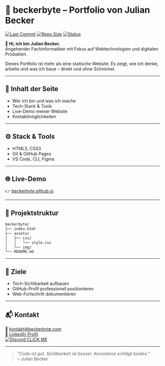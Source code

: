 # 🧠 beckerbyte – Portfolio von Julian Becker

[![Last Commit](https://img.shields.io/github/last-commit/beckerbyte/beckerbyte.github.io)](https://github.com/beckerbyte/beckerbyte.github.io/commits/main)
[![Repo Size](https://img.shields.io/github/repo-size/beckerbyte/beckerbyte.github.io)](https://github.com/beckerbyte/beckerbyte.github.io)
[![Status](https://img.shields.io/badge/status-active-success.svg)](https://github.com/beckerbyte/beckerbyte.github.io)

**👋 Hi, ich bin Julian Becker.**  
Angehender Fachinformatiker mit Fokus auf Webtechnologien und digitalen Produkten.

Dieses Portfolio ist mehr als eine statische Website. Es zeigt, wie ich denke, arbeite und was ich baue – direkt und ohne Schnörkel.

---

## 🚀 Inhalt der Seite

- Wer ich bin und was ich mache
- Tech-Stack & Tools
- Live-Demo meiner Website
- Kontaktmöglichkeiten

---

## ⚙️ Stack & Tools

- HTML5, CSS3
- Git & GitHub Pages
- VS Code, CLI, Figma

---

## 🌐 Live-Demo

👉 [beckerbyte.github.io](https://beckerbyte.github.io/)

---

## 📁 Projektstruktur

```bash
beckerbyte/
├── index.html
├── assets/
│   ├── css/
│   │   └── style.css
│   └── img/       
└── README.md
```

---

## 🎯 Ziele

- Tech-Sichtbarkeit aufbauen  
- GitHub-Profil professionell positionieren  
- Web-Fortschritt dokumentieren  

---

## 📬 Kontakt

📧 [kontakt@beckerbyte.com](mailto:kontak@beckerbyte.com)  
🔗 [LinkedIn Profil](https://www.linkedin.com/in/julian-becker-8125b42b7/)  
 [![Discord](https://img.icons8.com/color/24/000000/discord-logo.png) CLICK ME](https://discord.com/users/270226761256534027)

---

> _"Code ist gut. Sichtbarkeit ist besser. Konsistenz schlägt beides."_  
> – Julian Becker

